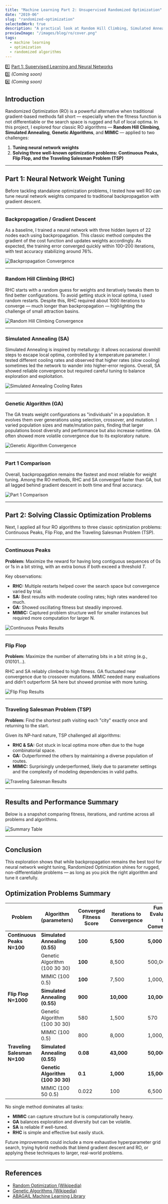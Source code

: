 ```yaml
---
title: "Machine Learning Part 2: Unsupervised Randomized Optimization"
date: "2019-06"
slug: "randomized-optimization"
selectedWork: true
description: "A practical look at Random Hill Climbing, Simulated Annealing, Genetic Algorithms, and MIMIC applied to neural network weight tuning and classic optimization problems."
previewImage: "/images/blog/ro/cover.png"
tags:
  - machine learning
  - optimization
  - randomized algorithms
---
```


1️⃣ [Part 1: Supervised Learning and Neural Networks](/projects/part-1-supervised)  
3️⃣ *(Coming soon)*  
4️⃣ *(Coming soon)*

## Introduction

Randomized Optimization (RO) is a powerful alternative when traditional gradient-based methods fall short — especially when the fitness function is not differentiable or the search space is rugged and full of local optima. In this project, I explored four classic RO algorithms — **Random Hill Climbing**, **Simulated Annealing**, **Genetic Algorithms**, and **MIMIC** — applied to two challenges:

1. **Tuning neural network weights**
2. **Solving three well-known optimization problems: Continuous Peaks, Flip Flop, and the Traveling Salesman Problem (TSP)**

---

## Part 1: Neural Network Weight Tuning

Before tackling standalone optimization problems, I tested how well RO can tune neural network weights compared to traditional backpropagation with gradient descent.

---

### Backpropagation / Gradient Descent

As a baseline, I trained a neural network with three hidden layers of 22 nodes each using backpropagation. This classic method computes the gradient of the cost function and updates weights accordingly. As expected, the training error converged quickly within 100–200 iterations, with test accuracy stabilizing around 76%.

![Backpropagation Convergence](/images/blog/ro/backprop.png)

---

### Random Hill Climbing (RHC)

RHC starts with a random guess for weights and iteratively tweaks them to find better configurations. To avoid getting stuck in local optima, I used random restarts. Despite this, RHC required about 1000 iterations to converge — much longer than backpropagation — highlighting the challenge of small attraction basins.

![Random Hill Climbing Convergence](/images/blog/ro/rhc.png)

---

### Simulated Annealing (SA)

Simulated Annealing is inspired by metallurgy: it allows occasional downhill steps to escape local optima, controlled by a temperature parameter. I tested different cooling rates and observed that higher rates (slow cooling) sometimes led the network to wander into higher-error regions. Overall, SA showed reliable convergence but required careful tuning to balance exploration and exploitation.

![Simulated Annealing Cooling Rates](/images/blog/ro/sa.png)

---

### Genetic Algorithm (GA)

The GA treats weight configurations as "individuals" in a population. It evolves them over generations using selection, crossover, and mutation. I varied population sizes and mate/mutation pairs, finding that larger populations boost diversity and performance but also increase runtime. GA often showed more volatile convergence due to its exploratory nature.

![Genetic Algorithm Convergence](/images/blog/ro/ga.png)

---

### Part 1 Comparison

Overall, backpropagation remains the fastest and most reliable for weight tuning. Among the RO methods, RHC and SA converged faster than GA, but all lagged behind gradient descent in both time and final accuracy.

![Part 1 Comparison](/images/blog/ro/part1-comparison.png)

---

## Part 2: Solving Classic Optimization Problems

Next, I applied all four RO algorithms to three classic optimization problems: Continuous Peaks, Flip Flop, and the Traveling Salesman Problem (TSP).

---

### Continuous Peaks

**Problem:** Maximize the reward for having long contiguous sequences of 0s or 1s in a bit string, with an extra bonus if both exceed a threshold *T*.

Key observations:
- **RHC:** Multiple restarts helped cover the search space but convergence varied by trial.
- **SA:** Best results with moderate cooling rates; high rates wandered too much.
- **GA:** Showed oscillating fitness but steadily improved.
- **MIMIC:** Captured problem structure well for smaller instances but required more computation for larger N.

![Continuous Peaks Results](/images/blog/ro/cp.png)

---

### Flip Flop

**Problem:** Maximize the number of alternating bits in a bit string (e.g., 010101...).

RHC and SA reliably climbed to high fitness. GA fluctuated near convergence due to crossover mutations. MIMIC needed many evaluations and didn’t outperform SA here but showed promise with more tuning.

![Flip Flop Results](/images/blog/ro/flipflop.png)

---

### Traveling Salesman Problem (TSP)

**Problem:** Find the shortest path visiting each "city" exactly once and returning to the start.

Given its NP-hard nature, TSP challenged all algorithms:
- **RHC & SA:** Got stuck in local optima more often due to the huge combinatorial space.
- **GA:** Outperformed the others by maintaining a diverse population of routes.
- **MIMIC:** Surprisingly underperformed, likely due to parameter settings and the complexity of modeling dependencies in valid paths.

![Traveling Salesman Results](/images/blog/ro/tsp.png)

---

## Results and Performance Summary

Below is a snapshot comparing fitness, iterations, and runtime across all problems and algorithms.

![Summary Table](/images/blog/ro/summary-table.png)

---

## Conclusion


This exploration shows that while backpropagation remains the best tool for neural network weight tuning, Randomized Optimization shines for rugged, non-differentiable problems — as long as you pick the right algorithm and tune it carefully.


## Optimization Problems Summary

| Problem | Algorithm (parameters) | Converged Fitness Score | Iterations to Convergence | Function Evaluations to Convergence | Elapsed Time at 1000 Iterations |
|---------|------------------------|-------------------------|---------------------------|-------------------------------------|---------------------------------|
| **Continuous Peaks N=100** | **Simulated Annealing (0.55)** | **100** | **5,500** | **5,000** | **0.002047** |
| | Genetic Algorithm (100 30 30) | **100** | 8,500 | 500,000 | 0.187553933 |
| | MIMIC (100 0.5) | **100** | 7,500 | 1,000,000 | 6.268513083 |
| **Flip Flop N=1000** | **Simulated Annealing (0.55)** | **900** | **10,000** | **10,000** | **0.022018** |
| | Genetic Algorithm (100 30 30) | 580 | 1,500 | 570 | 1.772045639 |
| | MIMIC (100 0.5) | 800 | 8,000 | 1,000,000 | 254.5714739 |
| **Traveling Salesman N=100** | **Simulated Annealing (0.55)** | **0.08** | **43,000** | **50,000** | **0.002047** |
| | **Genetic Algorithm (100 30 30)** | **0.1** | **1,000** | **15,000** | **0.187553933** |
| | MIMIC (100 50 0.5) | 0.022 | 100 | 6,500 | 254.5714739 |




No single method dominates all tasks:  
- **MIMIC** can capture structure but is computationally heavy.  
- **GA** balances exploration and diversity but can be volatile.  
- **SA** is reliable if well-tuned.  
- **RHC** is simple and effective but easily stuck.

Future improvements could include a more exhaustive hyperparameter grid search, trying hybrid methods that blend gradient descent and RO, or applying these techniques to larger, real-world problems.

---

## References

- [Random Optimization (Wikipedia)](https://en.wikipedia.org/wiki/Random_optimization)
- [Genetic Algorithms (Wikipedia)](https://en.wikipedia.org/wiki/Genetic_algorithm)
- [ABAGAIL Machine Learning Library](https://github.com/pushkar/ABAGAIL)

